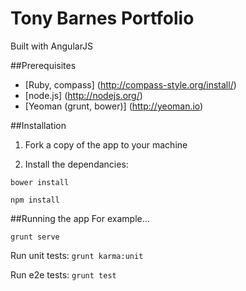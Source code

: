 # Tony Barnes Portfolio
Built with AngularJS

##Prerequisites
- [Ruby, compass] (http://compass-style.org/install/)
- [node.js] (http://nodejs.org/)
- [Yeoman (grunt, bower)] (http://yeoman.io)

##Installation
1) Fork a copy of the app to your machine

2) Install the dependancies:

`bower install`

`npm install`

##Running the app
For example...

`grunt serve`

Run unit tests:
`grunt karma:unit`

Run e2e tests:
`grunt test`

